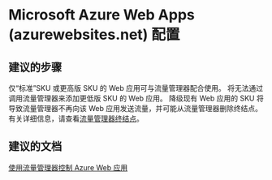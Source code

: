 <properties
    pageTitle="microsoft azure web apps (azurewebsites.net) configuration"
    description="Microsoft Azure Web Apps (azurewebsites.net) 配置"
    service="microsoft.network"
    resource="trafficmanagerprofiles"
    authors="aashu"
    displayOrder=""
    selfHelpType="generic"
    supportTopicIds="32336442"
    resourceTags=""
    productPesIds="15400"
    cloudEnvironments="public"
/>


# Microsoft Azure Web Apps (azurewebsites.net) 配置
## **建议的步骤**
仅“标准”SKU 或更高版 SKU 的 Web 应用可与流量管理器配合使用。 将无法通过调用流量管理器来添加更低版 SKU 的 Web 应用。 降级现有 Web 应用的 SKU 将导致流量管理器不再向该 Web 应用发送流量，并可能从流量管理器删除终结点。
有关详细信息，请查看[流量管理器终结点](https://azure.microsoft.com/documentation/articles/traffic-manager-endpoint-types/)。

## **建议的文档**
[使用流量管理器控制 Azure Web 应用](https://azure.microsoft.com/documentation/articles/web-sites-traffic-manager/)<br>





<!--HONumber=Oct16_HO3-->


